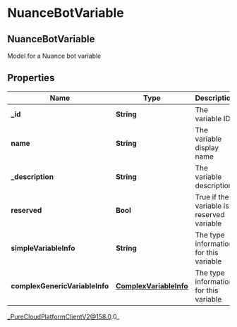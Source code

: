 # NuanceBotVariable

## NuanceBotVariable
Model for a Nuance bot variable

## Properties

|Name | Type | Description | Notes|
|------------ | ------------- | ------------- | -------------|
| **_id** | **String** | The variable ID | |
| **name** | **String** | The variable display name | |
| **_description** | **String** | The variable description | [optional] |
| **reserved** | **Bool** | True if the variable is a reserved variable | [optional] |
| **simpleVariableInfo** | **String** | The type information for this variable | [optional] |
| **complexGenericVariableInfo** | [**ComplexVariableInfo**](ComplexVariableInfo) | The type information for this variable | [optional] |



_PureCloudPlatformClientV2@158.0.0_
